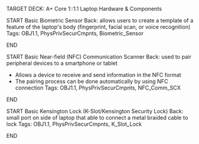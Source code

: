 TARGET DECK: A+ Core 1::1.1 Laptop Hardware & Components

START
Basic
Biometric Sensor 
Back: allows users to create a template of a feature of the laptop's body (fingerprint, facial scan, or voice recognition)
Tags: OBJ1.1, PhysPrivSecurCmpnts, Biometric_Sensor
<!--ID: 1730837019330-->
END

START
Basic
Near-field (NFC) Communication Scanner 
Back: used to pair peripheral devices to a smartphone or tablet
- Allows a device to receive and send information in the NFC format 
- The pairing process can be done automatically by using NFC connection
Tags: OBJ1.1, PhysPrivSecurCmpnts, NFC_Comm_SCX
<!--ID: 1730837082167-->
END

START
Basic
Kensington Lock (K-Slot/Kensington Security Lock)
Back: small port on side of laptop that able to connect a metal braided cable to lock
Tags: OBJ1.1, PhysPrivSecurCmpnts, K_Slot_Lock
<!--ID: 1730837104997-->
END


